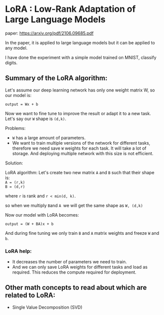 # LoRA : Low-Rank Adaptation of Large Language Models

paper: https://arxiv.org/pdf/2106.09685.pdf

In the paper, it is applied to large language models but it can be applied to any model.

I have done the experiment with a simple model trained on MNIST, classify digits. 


## Summary of the LoRA algorithm: 

Let's assume our deep learning network has only one weight matrix W, so our model is:

`output = Wx + b`  

Now we want to fine tune to improve the result or adapt it to a new task. Let's say our `W` shape is `(d,k)`. 

Problems:
- `W` has a large amount of parameters. 
- We want to train multiple versions of the network for different tasks, therefore we need save `W` weights for each task. It will take a lot of storage. And deploying multiple network with this size is not efficient. 

Solution:

LoRA algorithm:
Let's create two new matrix `A` and `B` such that their shape is:    
`A = (r,k)`  
`B = (d,r)`

where `r` is rank and `r < min(d, k)`.

so when we multiply ` B `and `A `we will get the same shape as `W, (d,k)`

Now our model with LoRA becomes: 

`output = (W + BA)x + b`

And during fine tuning we only train `B` and `A` matrix weights and freeze `W` and `b`. 

### LoRA help:
- It decreases the number of parameters we need to train. 
- And we can only save LoRA weights for different tasks and load as required. This reduces the compute required for deployment. 





## Other math concepts to read about which are related to LoRA: 
- Single Value Decomposition (SVD)